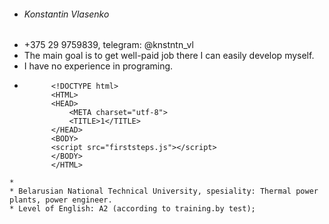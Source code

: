 * ###### Konstantin Vlasenko
* +375 29 9759839, telegram: @knstntn_vl
* The main goal is to get well-paid job there I can easily develop myself.
* I have no experience in programing.
* ``` 
        <!DOCTYPE html> 
        <HTML> 
        <HEAD> 
            <META charset="utf-8"> 
            <TITLE>1</TITLE> 
        </HEAD> 
        <BODY> 
        <script src="firststeps.js"></script>
        </BODY> 
        </HTML> 
``` 
* 
* Belarusian National Technical University, spesiality: Thermal power plants, power engineer.
* Level of English: A2 (according to training.by test); 